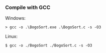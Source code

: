 ### Compile with GCC

Windows:
```
> gcc -o .\BogoSort.exe .\BogoSort.c -s -O3
```

Linux:
```
$ gcc -o ./BogoSort ./BogoSort.c -s -O3
```
